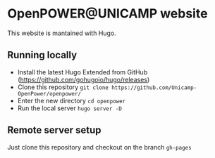 # OpenPOWER@UNICAMP website

This website is mantained with Hugo.

## Running locally
- Install the latest Hugo Extended from GitHub (https://github.com/gohugoio/hugo/releases)
- Clone this repository `git clone https://github.com/Unicamp-OpenPower/openpower/`
- Enter the new directory `cd openpower`
- Run the local server `hugo server -D`

## Remote server setup
Just clone this repository and checkout on the branch `gh-pages`
